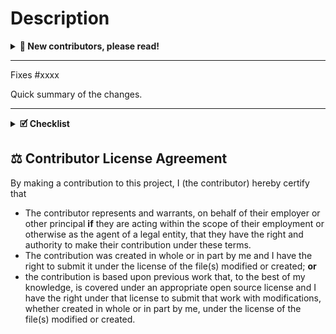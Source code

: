 # Description

<details>
<summary><b> 🙏 New contributors, please read! </b></summary>
    <p>We are happy to accept contributions from our users 🚀.</p>
    <p>Before submitting the pull request, please ensure the PR follows the <a href="https://github.com/whiteprints/whiteprints/blob/main/CONTRIBUTING.md">Contributing Guide</a>.</p>
    <p>We follow (and lint) Pull Requests names according to <a href="https://gist.github.com/brianclements/841ea7bffdb01346392c#file-commit-formatting-md">Angular commit format</a>.</p>
    <p>You can choose an emoji for your pull request title. Have a look to <a href="https://gitmoji.dev/">gitmoji</a> to guide you in the choice.</p>
    <p>If this is your first contribution, feel free to add yourself as a contributor. To do so comment the pull request with: <code>@all-contributors please add @<username> for <contributions></code>. Please refer to the documentation of allcontributors to see the list of <a href="https://allcontributors.org/docs/en/emoji-key#docsNav">contribution types</a>.</p>
</details>

---
<!-- start: Please replace and include a quick summary of the change and which issue is fixed here. -->

Fixes #xxxx

Quick summary of the changes.

<!-- end: Please replace and include a quick summary of the change and which issue is fixed here. -->
---

<details>
<summary><b> 🗹 Checklist </b></summary>
    Please check the following:
    <ul>
        <li>I agree to follow this project's <a href="https://github.com/whiteprints/whiteprints/blob/main/CODE_OF_CONDUCT.md">Code of Conduct</a></li>
        <li>I have read the <a href="https://github.com/whiteprints/whiteprints/blob/main/CONTRIBUTING.md">Contributor Guide</a></li>
        <li>I have performed a self-review of my own code</li>
        <li>I have included relevant tests</li>
        <li>I have commented my code, particularly in hard-to-understand areas</li>
        <li>I have made corresponding changes to the documentation</li>
    </ul>
</details>

## ⚖️ Contributor License Agreement

By making a contribution to this project, I (the contributor) hereby certify that

- The contributor represents and warrants, on behalf of their employer or other principal **if** they are acting within the scope of their employment or otherwise as the agent of a legal entity, that they have the right and authority to make their contribution under these terms.
- The contribution was created in whole or in part by me and I have the right to submit it under the license of the file(s) modified or created; **or**
- the contribution is based upon previous work that, to the best of my knowledge, is covered under an appropriate open source license and I have the right under that license to submit that work with modifications, whether created in whole or in part by me, under the license of the file(s) modified or created.
